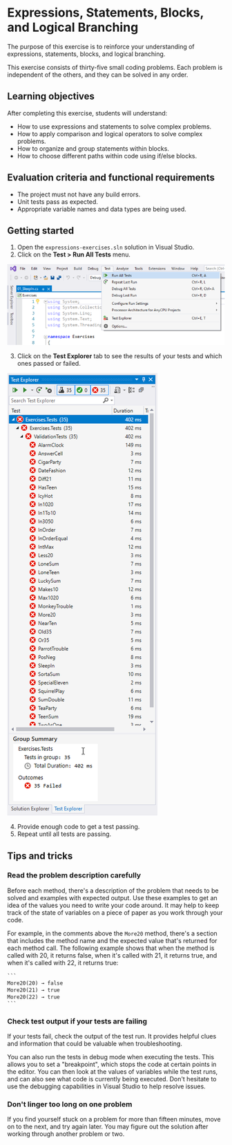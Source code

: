 # Expressions, Statements, Blocks, and Logical Branching

The purpose of this exercise is to reinforce your understanding of expressions, statements, blocks, and logical branching.

This exercise consists of thirty-five small coding problems. Each problem is independent of the others, and they can be solved in any order.

## Learning objectives

After completing this exercise, students will understand:

* How to use expressions and statements to solve complex problems.
* How to apply comparison and logical operators to solve complex problems.
* How to organize and group statements within blocks.
* How to choose different paths within code using if/else blocks.

## Evaluation criteria and functional requirements

* The project must not have any build errors.
* Unit tests pass as expected.
* Appropriate variable names and data types are being used.

## Getting started

1. Open the `expressions-exercises.sln` solution in Visual Studio.
2. Click on the **Test > Run All Tests** menu.

![Running Tests](./images/test_menu.png)

3. Click on the **Test Explorer** tab to see the results of your tests and which ones passed or failed.

![Test Explorer](./images/test_explorer.png)

4. Provide enough code to get a test passing.
5. Repeat until all tests are passing.

## Tips and tricks

### Read the problem description carefully

Before each method, there's a description of the problem that needs to be solved and examples with expected output. Use these examples to get an idea of the values you need to write your code around. It may help to keep track of the state of variables on a piece of paper as you work through your code.

For example, in the comments above the `More20` method, there's a section that includes the method name and the expected value that's returned for each method call. The following example shows that when the method is called with 20, it returns false, when it's called with 21, it returns true, and when it's called with 22, it returns true:

    ```
    More20(20) → false
    More20(21) → true
    More20(22) → true
    ```
### Check test output if your tests are failing

If your tests fail, check the output of the test run. It provides helpful clues and information that could be valuable when troubleshooting.

You can also run the tests in debug mode when executing the tests. This allows you to set a "breakpoint", which stops the code at certain points in the editor. You can then look at the values of variables while the test runs, and can also see what code is currently being executed. Don't hesitate to use the debugging capabilities in Visual Studio to help resolve issues.

### Don't linger too long on one problem

If you find yourself stuck on a problem for more than fifteen minutes, move on to the next, and try again later. You may figure out the solution after working through another problem or two.